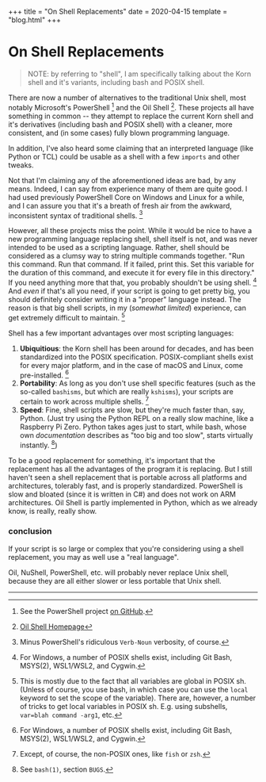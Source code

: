 +++
title = "On Shell Replacements"
date = 2020-04-15
template = "blog.html"
+++

# On Shell Replacements

> NOTE: by referring to "shell", I am specifically talking about
> the Korn shell and it's variants, including bash and POSIX shell.

There are now a number of alternatives to the traditional Unix shell,
most notably Microsoft's PowerShell [^1] and the Oil Shell [^2]. These
projects all have something in common -- they attempt to replace the
current Korn shell and it's derivatives (including bash and POSIX shell) 
with a cleaner, more consistent, and (in some cases) fully blown
programming language.

In addition, I've also heard some claiming that an interpreted language
(like Python or TCL) could be usable as a shell with a few `imports`
and other tweaks.

Not that I'm claiming any of the aforementioned ideas are bad, by any
means. Indeed, I can say from experience many of them are quite good.
I had used previously PowerShell Core on Windows and Linux for a while,
and I can assure you that it's a breath of fresh air from the awkward,
inconsistent syntax of traditional shells. [^3]

However, all these projects miss the point. While it would be nice to
have a new programming language replacing shell, shell itself is not,
and was never intended to be used as a scripting language. Rather, shell
should be considered as a clumsy way to string multiple commands
together. "Run this command. Run that command. If it failed, print this.
Set this variable for the duration of this command, and execute it for
every file in this directory." If you need anything more that that,
you probably shouldn't be using shell. [^6] And *even* if that's all
you need, if your script is going to get pretty big, you should
definitely consider writing it in a "proper" language instead. The
reason is that big shell scripts, in my (*somewhat limited*) experience,
can get extremely difficult to maintain. [^5]

Shell has a few important advantages over most scripting languages:

1. **Ubiquitious**: the Korn shell has been around for decades, and has
been standardized into the POSIX specification. POSIX-compliant shells
exist for every major platform, and in the case of macOS and Linux,
come pre-installed. [^6]
2. **Portability**: As long as you don't use shell specific features
(such as the so-called `bashisms`, but which are really `kshisms`),
your scripts are certain to work across multiple shells. [^7]
3. **Speed**: Fine, shell scripts are slow, but they're much faster than,
say, Python. (Just try using the Python REPL on a really slow machine, like a
Raspberry Pi Zero. Python takes ages just to start, while bash, whose own
*documentation* describes as "too big and too slow", starts virtually
instantly. [^8])

To be a good replacement for something, it's important that the replacement
has all the advantages of the program it is replacing. But I still haven't seen
a shell replacement that is portable across all platforms and architectures,
tolerably fast, and is properly standardized. PowerShell is slow and bloated
(since it is written in C#) and does not work on ARM architectures. Oil Shell
is partly implemented in Python, which as we already know, is really, really
show.

### conclusion

If your script is so large or complex that you're considering using a shell
replacement, you may as well use a "real language".

Oil, NuShell, PowerShell, etc. will probably never replace Unix shell, because
they are all either slower or less portable that Unix shell.

---

[^1]: See the PowerShell project [on GitHub](https://github.com/PowerShell/PowerShell).
[^2]: [Oil Shell Homepage](https://www.oilshell.org/)
[^3]: Minus PowerShell's ridiculous `Verb-Noun` verbosity, of course.
[^4]: One alternative I can recommend is TCL.
[^5]: This is mostly due to the fact that all variables are global in
POSIX sh. (Unless of course, you use bash, in which case you can use
the `local` keyword to set the scope of the variable). There are,
however, a number of tricks to get local variables in POSIX sh. E.g.
using subshells, `var=blah command -arg1`, etc.
[^6]: For Windows, a number of POSIX shells exist, including Git Bash,
MSYS(2), WSL1/WSL2, and Cygwin.
[^7]: Except, of course, the non-POSIX ones, like `fish` or `zsh`.
[^8]: See `bash(1)`, section `BUGS`.
